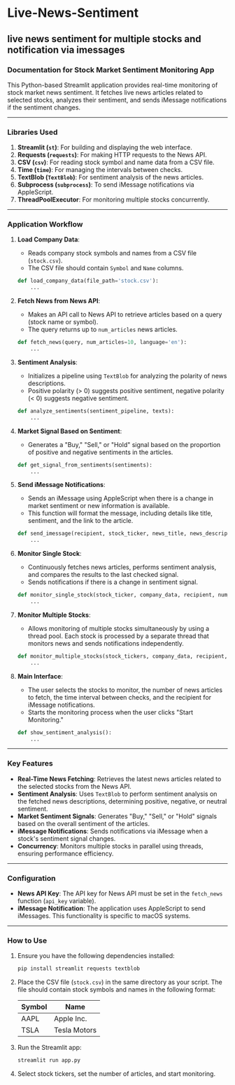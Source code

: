 # Live-News-Sentiment

## live news sentiment for multiple stocks and notification via imessages
### Documentation for Stock Market Sentiment Monitoring App

This Python-based Streamlit application provides real-time monitoring of stock market news sentiment. It fetches live news articles related to selected stocks, analyzes their sentiment, and sends iMessage notifications if the sentiment changes.

---

### Libraries Used
1. **Streamlit (`st`)**: For building and displaying the web interface.
2. **Requests (`requests`)**: For making HTTP requests to the News API.
3. **CSV (`csv`)**: For reading stock symbol and name data from a CSV file.
4. **Time (`time`)**: For managing the intervals between checks.
5. **TextBlob (`TextBlob`)**: For sentiment analysis of the news articles.
6. **Subprocess (`subprocess`)**: To send iMessage notifications via AppleScript.
7. **ThreadPoolExecutor**: For monitoring multiple stocks concurrently.

---

### Application Workflow

1. **Load Company Data**: 
   - Reads company stock symbols and names from a CSV file (`stock.csv`).
   - The CSV file should contain `Symbol` and `Name` columns.

   ```python
   def load_company_data(file_path='stock.csv'):
       ...
   ```

2. **Fetch News from News API**:
   - Makes an API call to News API to retrieve articles based on a query (stock name or symbol).
   - The query returns up to `num_articles` news articles.

   ```python
   def fetch_news(query, num_articles=10, language='en'):
       ...
   ```

3. **Sentiment Analysis**:
   - Initializes a pipeline using `TextBlob` for analyzing the polarity of news descriptions.
   - Positive polarity (> 0) suggests positive sentiment, negative polarity (< 0) suggests negative sentiment.

   ```python
   def analyze_sentiments(sentiment_pipeline, texts):
       ...
   ```

4. **Market Signal Based on Sentiment**:
   - Generates a "Buy," "Sell," or "Hold" signal based on the proportion of positive and negative sentiments in the articles.

   ```python
   def get_signal_from_sentiments(sentiments):
       ...
   ```

5. **Send iMessage Notifications**:
   - Sends an iMessage using AppleScript when there is a change in market sentiment or new information is available.
   - This function will format the message, including details like title, sentiment, and the link to the article.

   ```python
   def send_imessage(recipient, stock_ticker, news_title, news_description, news_sentiment, market_sentiment, imessage_content, news_url):
       ...
   ```

6. **Monitor Single Stock**:
   - Continuously fetches news articles, performs sentiment analysis, and compares the results to the last checked signal.
   - Sends notifications if there is a change in sentiment signal.

   ```python
   def monitor_single_stock(stock_ticker, company_data, recipient, num_articles, check_interval=60):
       ...
   ```

7. **Monitor Multiple Stocks**:
   - Allows monitoring of multiple stocks simultaneously by using a thread pool. Each stock is processed by a separate thread that monitors news and sends notifications independently.

   ```python
   def monitor_multiple_stocks(stock_tickers, company_data, recipient, num_articles, check_interval=60):
       ...
   ```

8. **Main Interface**:
   - The user selects the stocks to monitor, the number of news articles to fetch, the time interval between checks, and the recipient for iMessage notifications.
   - Starts the monitoring process when the user clicks "Start Monitoring."

   ```python
   def show_sentiment_analysis():
       ...
   ```

---

### Key Features

- **Real-Time News Fetching**: Retrieves the latest news articles related to the selected stocks from the News API.
- **Sentiment Analysis**: Uses `TextBlob` to perform sentiment analysis on the fetched news descriptions, determining positive, negative, or neutral sentiment.
- **Market Sentiment Signals**: Generates "Buy," "Sell," or "Hold" signals based on the overall sentiment of the articles.
- **iMessage Notifications**: Sends notifications via iMessage when a stock's sentiment signal changes.
- **Concurrency**: Monitors multiple stocks in parallel using threads, ensuring performance efficiency.

---

### Configuration

- **News API Key**: The API key for News API must be set in the `fetch_news` function (`api_key` variable).
- **iMessage Notification**: The application uses AppleScript to send iMessages. This functionality is specific to macOS systems.
  
---

### How to Use

1. Ensure you have the following dependencies installed:
   ```bash
   pip install streamlit requests textblob
   ```
   
2. Place the CSV file (`stock.csv`) in the same directory as your script. The file should contain stock symbols and names in the following format:

   | Symbol | Name         |
   |--------|--------------|
   | AAPL   | Apple Inc.    |
   | TSLA   | Tesla Motors  |
   
3. Run the Streamlit app:
   ```bash
   streamlit run app.py
   ```

4. Select stock tickers, set the number of articles, and start monitoring.
